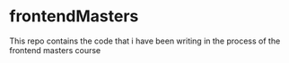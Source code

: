 # frontendMasters
This repo contains the code that i have been writing in the process of the frontend masters course
